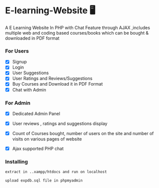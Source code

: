 
# E-learning-Website  :desktop_computer:
A E Learning Website In PHP with Chat Feature through AJAX ,includes multiple web and coding based courses/books which can be bought & downloaded in PDF format 
 




### For Users 
- [x] Signup
- [x] Login
- [x] User Suggestions
- [x] User Ratings and Reviews/Suggestions
- [x] Buy Courses and Download it in PDF Format
- [x] Chat with Admin <br/>
### For Admin
- [x] Dedicated Admin Panel
- [x] User reviews , ratings and suggestions display
- [x] Count of Courses bought, number of users on the site and  number of visits on various pages of website
- [x] Ajax supported PHP chat






### Installing

```
extract in ..xampp/htdocs and run on localhost

upload expdb.sql file in phpmyadmin
```



